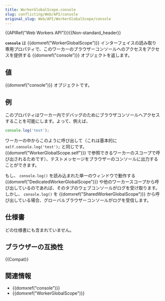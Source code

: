 ```yaml
---
title: WorkerGlobalScope.console
slug: conflicting/Web/API/console
original_slug: Web/API/WorkerGlobalScope/console
---
```


{{APIRef("Web Workers API")}}{{Non-standard_header}}

**`console`** は {{domxref("WorkerGlobalScope")}} インターフェイスの読み取り専用プロパティで、このワーカーのブラウザーコンソールへのアクセスをアクセスを提供する {{domxref("console")}} オブジェクトを返します。

## 値

{{domxref("console")}} オブジェクトです。

## 例

このプロパティはワーカー内でデバッグのためにブラウザコンソールへアクセスすることを可能にします。よって、例えば、

```js
console.log('test');
```

ワーカーの中からこのように呼び出して（これは基本的に `self.console.log('test');` と同じです。 {{domxref("WorkerGlobalScope.self")}} で参照できるワーカーのスコープで呼び出されるためです）、テストメッセージをブラウザーのコンソールに出力することができます。

もし、 `console.log()` を読み込まれた単一のウィンドウで動作する {{domxref("DedicatedWorkerGlobalScope")}} や他のワーカースコープから呼び出しているのであれば、そのタブのウェブコンソールがログを受け取ります。しかし、 `console.log()` を {{domxref("SharedWorkerGlobalScope")}} から呼び出している場合、グローバルブラウザーコンソールがログを受信します。

## 仕様書

どの仕様書にも含まれていません。

## ブラウザーの互換性

{{Compat}}

## 関連情報

- {{domxref("console")}}
- {{domxref("WorkerGlobalScope")}}
